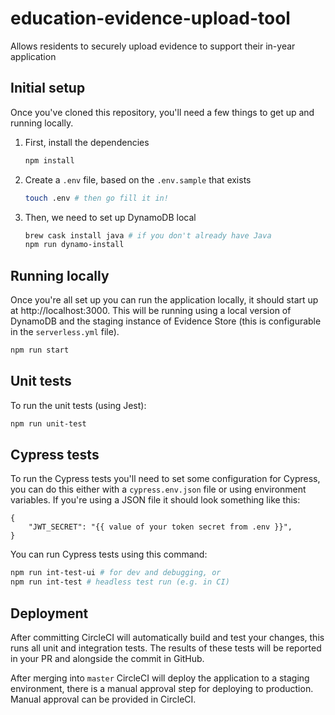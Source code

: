 # education-evidence-upload-tool

Allows residents to securely upload evidence to support their in-year application

## Initial setup

Once you've cloned this repository, you'll need a few things to get up and
running locally.

1.  First, install the dependencies

    ```bash
    npm install
    ```

2.  Create a `.env` file, based on the `.env.sample` that exists

    ```bash
    touch .env # then go fill it in!
    ```

3.  Then, we need to set up DynamoDB local
    ```bash
    brew cask install java # if you don't already have Java
    npm run dynamo-install
    ```

## Running locally

Once you're all set up you can run the application locally, it should start up
at http://localhost:3000. This will be running using a local version of
DynamoDB and the staging instance of Evidence Store (this is configurable in
the `serverless.yml` file).

```bash
npm run start
```

## Unit tests

To run the unit tests (using Jest):

```bash
npm run unit-test
```

## Cypress tests

To run the Cypress tests you'll need to set some configuration for Cypress,
you can do this either with a `cypress.env.json` file or using environment
variables. If you're using a JSON file it should look something like this:

```
{
    "JWT_SECRET": "{{ value of your token secret from .env }}",
}
```

You can run Cypress tests using this command:

```bash
npm run int-test-ui # for dev and debugging, or
npm run int-test # headless test run (e.g. in CI)
```

## Deployment

After committing CircleCI will automatically build and test your changes,
this runs all unit and integration tests. The results of these tests will
be reported in your PR and alongside the commit in GitHub.

After merging into `master` CircleCI will deploy the application to a staging
environment, there is a manual approval step for deploying to production.
Manual approval can be provided in CircleCI.
